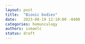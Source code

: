 ```yaml
---
layout: post
title:  "Bionic bodies"
date:   2023-08-19 12:10:00 -0400
categories: homunculogy
authors: ismaelc
status: draft
---
```

